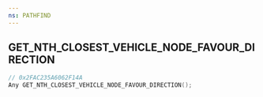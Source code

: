 ```yaml
---
ns: PATHFIND
---
```

## GET_NTH_CLOSEST_VEHICLE_NODE_FAVOUR_DIRECTION

```c
// 0x2FAC235A6062F14A
Any GET_NTH_CLOSEST_VEHICLE_NODE_FAVOUR_DIRECTION();
```

